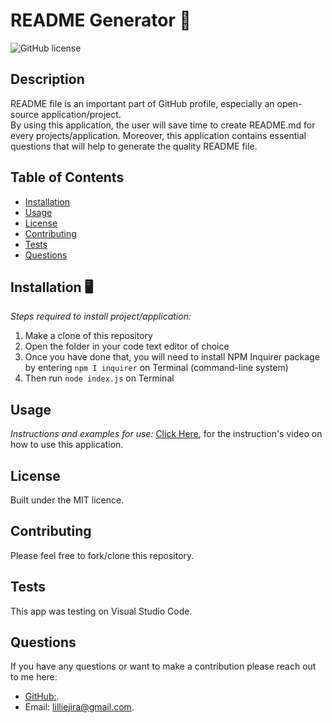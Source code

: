# README Generator 💎
![GitHub license](https://img.shields.io/badge/license-MIT-yellow.svg) 

## Description
README file is an important part of GitHub profile, especially an open-source application/project.  
By using this application, the user will save time to create README.md for every projects/application. 
Moreover, this application contains essential questions that will help to generate the quality README file. 


## Table of Contents 
- [Installation](#installation)
- [Usage](#usage)
- [License](#license)
- [Contributing](#contributing)
- [Tests](#tests)
- [Questions](#questions)

## Installation 🖥️
*Steps required to install project/application:*
1.	Make a clone of this repository
2.	Open the folder in your code text editor of choice
3.	Once you have done that, you will need to install NPM Inquirer package by entering `npm I inquirer` on Terminal (command-line system)
4.	Then run `node index.js` on Terminal


## Usage
*Instructions and examples for use:* 
[Click Here](https://drive.google.com/file/d/1nvIvZXNfeWdUp1s_CiQ-6PiQkMAKVuDN/view?usp=sharing), for the instruction's video on how to use this application.


## License
Built under the MIT licence. 

## Contributing
Please feel free to fork/clone this repository.

## Tests
This app was testing on Visual Studio Code.

## Questions
If you have any questions or want to make a contribution please reach out to me here: 

* [GitHub:](https://github.com/https://github.com/lilliemefie/).  
* Email: lilliejira@gmail.com.